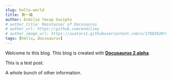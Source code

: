 ```yaml
---
slug: hello-world
title: 第一篇
author: Endilie Yacop Sucipto
# author_title: Maintainer of Docusaurus
# author_url: https://github.com/endiliey
# author_image_url: https://avatars1.githubusercontent.com/u/17883920?s=460&v=4
tags: [hello, docusaurus]
---
```


Welcome to this blog. This blog is created with [**Docusaurus 2 alpha**](https://v2.docusaurus.io/).

<!--truncate-->

This is a test post.

A whole bunch of other information.

